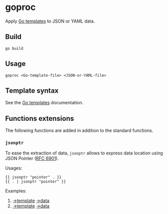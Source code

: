 # goproc

Apply [Go templates](https://golang.org/pkg/text/template/#hdr-Text_and_spaces) to JSON or YAML data.

## Build

    go build

## Usage

    goproc <Go-template-file> <JSON-or-YAML-file>

## Template syntax

See the [Go templates](https://golang.org/pkg/text/template/#hdr-Text_and_spaces) documentation.

## Functions extensions

The following functions are added in addition to the standard functions.

### `jsonptr`

To ease the extraction of data, `jsonptr` allows to express data location using
JSON Pointer ([RFC 6901](https://tools.ietf.org/html/rfc6901)).

Usages:

    {{ jsonptr "pointer" . }}
    {{ . | jsonptr "pointer" }}

Examples:

1. [->template](testdata/02.gotml) [->data](testdata/02.json)
2. [->template](testdata/03.gotml) [->data](testdata/03.json)
